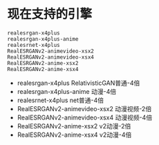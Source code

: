 # 现在支持的引擎

```shell
realesrgan-x4plus
realesrgan-x4plus-anime
realesrnet-x4plus
RealESRGANv2-animevideo-xsx2
RealESRGANv2-animevideo-xsx4
RealESRGANv2-anime-xsx2
RealESRGANv2-anime-xsx4
```

* realesrgan-x4plus RelativisticGAN普通-4倍
* realesrgan-x4plus-anime 动漫-4倍
* realesrnet-x4plus net普通-4倍
* RealESRGANv2-animevideo-xsx2 动漫视频-2倍
* RealESRGANv2-animevideo-xsx4 动漫视频-4倍
* RealESRGANv2-anime-xsx2 v2动漫-2倍
* RealESRGANv2-anime-xsx4 v2动漫-4倍
